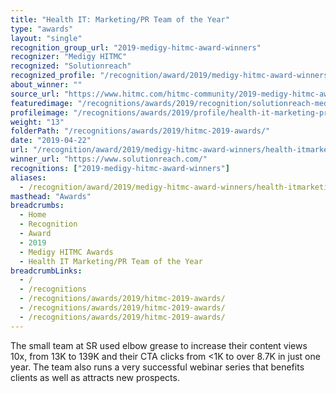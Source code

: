 ```yaml
---
title: "Health IT: Marketing/PR Team of the Year"
type: "awards"
layout: "single"
recognition_group_url: "2019-medigy-hitmc-award-winners"
recognizer: "Medigy HITMC"
recognized: "Solutionreach"
recognized_profile: "/recognition/award/2019/medigy-hitmc-award-winners/health-itmarketingpr-team-year/"
about_winner: ""
source_url: "https://www.hitmc.com/hitmc-community/2019-medigy-hitmc-award-winners/"
featuredimage: "/recognitions/awards/2019/recognition/solutionreach-medigy-hitmc-2019-marketing-pr-team-of-the-year.jpg"
profileimage: "/recognitions/awards/2019/profile/health-it-marketing-pr-team-of-the-year.jpg"
weight: "13"
folderPath: "/recognitions/awards/2019/hitmc-2019-awards/"
date: "2019-04-22"
url: "/recognition/award/2019/medigy-hitmc-award-winners/health-itmarketingpr-team-year/"
winner_url: "https://www.solutionreach.com/"
recognitions: ["2019-medigy-hitmc-award-winners"]
aliases:
  - /recognition/award/2019/medigy-hitmc-award-winners/health-itmarketingpr-team-year/
masthead: "Awards"
breadcrumbs:
  - Home
  - Recognition
  - Award
  - 2019
  - Medigy HITMC Awards
  - Health IT Marketing/PR Team of the Year
breadcrumbLinks:
  - /
  - /recognitions
  - /recognitions/awards/2019/hitmc-2019-awards/
  - /recognitions/awards/2019/hitmc-2019-awards/
  - /recognitions/awards/2019/hitmc-2019-awards/
---
```


The small team at SR used elbow grease to increase their content views 10x, from 13K to 139K and their CTA clicks from <1K to over 8.7K in just one year. The team also runs a very successful webinar series that benefits clients as well as attracts new prospects.
